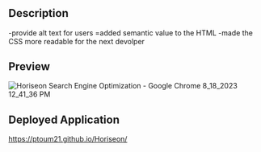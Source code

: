 # <Horiseon>

## Description

-provide alt text for users
=added semantic value to the HTML
-made the CSS more readable for the next devolper

## Preview
![Horiseon Search Engine Optimization - Google Chrome 8_18_2023 12_41_36 PM](https://github.com/pToum21/Horiseon/assets/138056441/e63adeca-ce11-4384-a232-e0f5f26d5bcb)

## Deployed Application
https://ptoum21.github.io/Horiseon/

